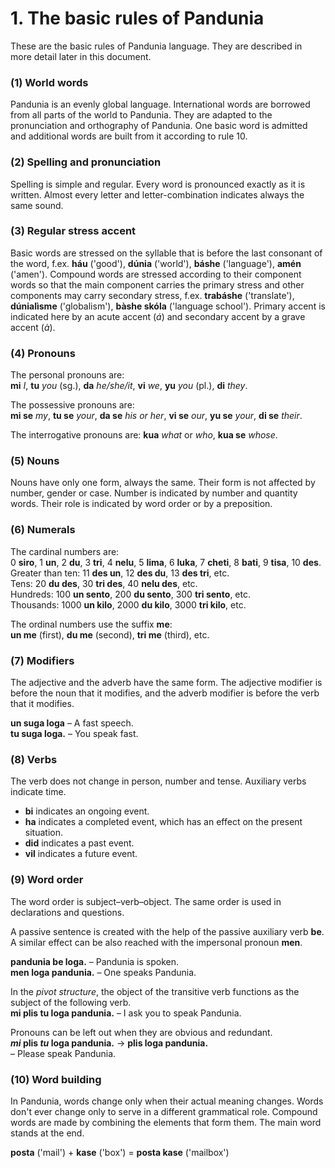 
# 1. The basic rules of Pandunia

These are the basic rules of Pandunia language.
They are described in more detail later in this document.

### (1) World words

Pandunia is an evenly global language.
International words are borrowed from all parts of the world to Pandunia.
They are adapted to the pronunciation and orthography of Pandunia.
One basic word is admitted and additional words are built from it according to rule 10.


### (2) Spelling and pronunciation

Spelling is simple and regular.
Every word is pronounced exactly as it is written.
Almost every letter and letter-combination indicates always the same sound.


### (3) Regular stress accent

Basic words are stressed on the syllable that is before the last consonant of the word, f.ex.
**háu** ('good'), **dúnia** ('world'), **báshe** ('language'), **amén** ('amen').
Compound words are stressed according to their component words so that the main component carries the primary stress
and other components may carry secondary stress, f.ex.
**trabáshe** ('translate'), **dúnialìsme** ('globalism'), **bàshe skóla** ('language school').
Primary accent is indicated here by an acute accent (*á*) and secondary accent by a grave accent (*à*).


### (4) Pronouns

The personal pronouns are:  
**mi** _I_, **tu** _you_ (sg.), **da** _he/she/it_,
**vi** _we_, **yu** _you_ (pl.), **di** _they_.

The possessive pronouns are:  
**mi se** _my_, **tu se** _your_, **da se** _his or her_,
**vi se** _our_, **yu se** _your_, **di se** _their_.

The interrogative pronouns are:
**kua**
_what_ or _who_,
**kua se**
_whose_.


### (5) Nouns
   Nouns have only one form, always the same.
   Their form is not affected by number, gender or case.
   Number is indicated by number and quantity words.
   Their role is indicated by word order or by a preposition.

### (6) Numerals

The cardinal numbers are:  
0 **siro**, 1 **un**, 2 **du**, 3 **tri**, 4 **nelu**, 5 **lima**, 6 **luka**,
7 **cheti**, 8 **bati**, 9 **tisa**, 10 **des**.  
Greater than ten: 11 **des un**, 12 **des du**, 13 **des tri**, etc.  
Tens: 20 **du des**, 30 **tri des**, 40 **nelu des**, etc.  
Hundreds: 100 **un sento**, 200 **du sento**, 300 **tri sento**, etc.  
Thousands: 1000 **un kilo**, 2000 **du kilo**, 3000 **tri kilo**, etc.

The ordinal numbers use the suffix **me**:  
**un me** (first), **du me** (second), **tri me** (third), etc.


### (7) Modifiers

The adjective and the adverb have the same form.
The adjective modifier is before the noun that it modifies,
and the adverb modifier is before the verb that it modifies.

**un suga loga**
– A fast speech.  
**tu suga loga.**
– You speak fast.


### (8) Verbs

The verb does not change in person, number and tense.
Auxiliary verbs indicate time.

- **bi**
  indicates an ongoing event.
- **ha**
  indicates a completed event, which has an effect on the present situation.
- **did**
  indicates a past event.
- **vil**
  indicates a future event.


### (9) Word order

The word order is subject–verb–object.
The same order is used in declarations and questions.

A passive sentence is created with the help of the passive auxiliary verb
**be**.
A similar effect can be also reached with the impersonal pronoun
**men**.

**pandunia be loga.**
– Pandunia is spoken.  
**men loga pandunia.**
– One speaks Pandunia.

In the _pivot structure_, the object of the transitive verb functions as the subject of the following verb.  
**mi plis tu loga pandunia.**
– I ask you to speak Pandunia.

Pronouns can be left out when they are obvious and redundant.  
**_mi_ plis _tu_ loga pandunia.**
→ **plis loga pandunia.**  
– Please speak Pandunia.


### (10) Word building

In Pandunia, words change only when their actual meaning changes.
Words don't ever change only to serve in a different grammatical role.
Compound words are made by combining the elements that form them.
The main word stands at the end.

**posta**
('mail') +
**kase**
('box') =
**posta kase**
('mailbox')

